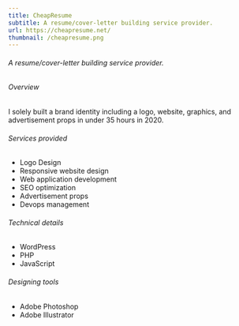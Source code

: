 ```yaml
---
title: CheapResume
subtitle: A resume/cover-letter building service provider.
url: https://cheapresume.net/
thumbnail: /cheapresume.png
---
```


<h6 class="mt-3">A resume/cover-letter building service provider.</h6>
<div class="text-left details mt-5">
  <h6>Overview</h6>
  <p>I solely built a brand identity including a logo, website, graphics, and advertisement props in under 35 hours in 2020.</p>
  <h6 class="mt-3">Services provided</h6>
  <ul>
    <li>Logo Design</li>
    <li>Responsive website design</li>
    <li>Web application development</li>
    <li>SEO optimization</li>
    <li>Advertisement props</li>
    <li>Devops management</li>
  </ul>
  <h6 class="mt-3">Technical details</h6>
  <ul>
    <li>WordPress</li>
    <li>PHP</li>
    <li>JavaScript</li>
  </ul>
  <h6 class="mt-3">Designing tools</h6>
  <ul>
    <li>Adobe Photoshop</li>
    <li>Adobe Illustrator</li>
  </ul>
</div>